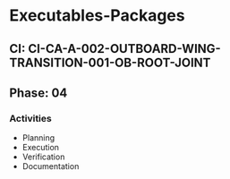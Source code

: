 # Executables-Packages

## CI: CI-CA-A-002-OUTBOARD-WING-TRANSITION-001-OB-ROOT-JOINT
## Phase: 04

### Activities
- Planning
- Execution
- Verification
- Documentation
